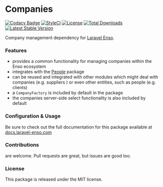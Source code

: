 # Companies

[![Codacy Badge](https://api.codacy.com/project/badge/Grade/1a05a5276a5c4f6db3cb05db2086bbab)](https://www.codacy.com/app/laravel-enso/Companies?utm_source=github.com&amp;utm_medium=referral&amp;utm_content=laravel-enso/Companies&amp;utm_campaign=Badge_Grade)
[![StyleCI](https://github.styleci.io/repos/151941399/shield?branch=master)](https://github.styleci.io/repos/151941399)
[![License](https://poser.pugx.org/laravel-enso/companies/license)](https://packagist.org/packages/laravel-enso/companies)
[![Total Downloads](https://poser.pugx.org/laravel-enso/companies/downloads)](https://packagist.org/packages/laravel-enso/companies)
[![Latest Stable Version](https://poser.pugx.org/laravel-enso/companies/version)](https://packagist.org/packages/laravel-enso/companies)

Company management dependency for [Laravel Enso](https://github.com/laravel-enso/Enso).

### Features

- provides a common functionality for managing companies within the Enso ecosystem
- integrates with the [People](https://github.com/laravel-enso/People) package
- can be reused and integrated with other modules which might deal with companies (e.g. suppliers ) 
or even other entities, such as people (e.g. clients)
- a `CompanyFactory` is included by default in the package
- the companies server-side select functionality is also included by default

### Configuration & Usage

Be sure to check out the full documentation for this package available at [docs.laravel-enso.com](https://docs.laravel-enso.com/packages/companies.html)

### Contributions

are welcome. Pull requests are great, but issues are good too.

### License

This package is released under the MIT license.